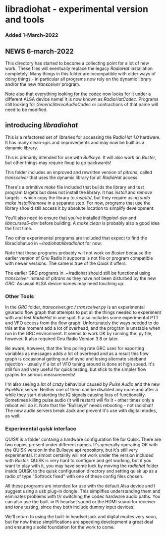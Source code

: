 # libradiohat - experimental version and tools #
### Added 1-March-2022 ###

## NEWS 6-march-2022 ##

This directory has started to become a collecting point for a lot of new work. These files will eventually replace the legacy *RadioHat* installation completely. Many things in this folder are incompatible with older ways of doing things - in particular all programs now rely on the dynamic library and/or the new *transceiver* program.

Note also that everything looking for the codec now looks for it under a different ALSA device name! It is now known as *RadioHatCodec*. Programs still looking for *GenericStereoAudioCodec* or contractions of that name will need to be modified.


## introducing *libradiohat* ##

This is a refactored set of libraries for accessing the *RadioHat 1.0* hardware. It has many clean-ups and improvements and may now be built as a dynamic library.

This is primarily intended for use with *Bullseye*. It will also work on *Buster*, but other things may require fixup to go backwards!

This folder includes an improved and rewritten version of *pitrans*, called *transceiver* that uses the dynamic library for all *RadioHat* access.

There's  a primitive *make* file included that builds the library and test program targets but does not install the library. It has *install* and *remove* targets - which copy the library to */usr/lib/*, but they require using *sudo make install/remove* in a separate step.  For now, programs that use the library should still access it by absolute location to simplify development.

You'll also need to ensure that you've installed *libgpiod-dev* and *libncurses5-dev* before building. A *make clean* is probably also a good idea the first time.

Two other experimental programs are included that expect to find the libradiohat.so in *~/radiohat/libradiohat* for now.

Note that these programs probably will not work on *Buster* because the earlier version of Gnu Radio it supports is not file or program compatible with newer versions. The same is true of the *Quisk* it offers.

The earlier GRC programs in .~/radiohat should still be functional using *transceiver* instead of *pitrans* as they have not been disturbed by the new *GRC*. As usual ALSA device names may need touching up.

### Other Tools ###

In the *GRC* folder, *transceiver.grc / transceiver.py* is an experimental gnuradio flow graph that attempts to put all the things needed to experiment with and test *RadioHat* in one spot. It also includes some experimental PTT and VFO access from the flow graph. Unfortunately the ways needed to do this at the moment add a lot of overhead, and the program is unstable when run in the GRC environment. It seems to work OK by running the .py file, however. It also required Gnu Radio Version 3.8 or later.

Be aware, however, that the 1ms polling rate GRC uses for exporting variables as messages adds a lot of overhead and as a result this flow graph is occasional getting out of sync and losing alternate sideband rejection - usually if a lot of VFO tuning around is done at high speed. It's still fun and very useful for quick testing, but stick to the simpler flow graphs for serious measurements!

I'm also seeing a lot of crazy behaviour caused by *Pulse Audio* and the new *PipeWire* server. Neither one of them can be disabled any more and after a while they start distorting the IQ signals causing loss of functionality. Sometimes killing pulse audio (it will restart) will fix it - other times only a reboot will do it. Note that the "Bullseye" needs rebooting - not radiohat!  The new audio servers break Jack and prevent it's use with digital modes, as well.

### Experimental *quisk* interface ###

*QUISK* is a folder containg a hardware configuration file for Quisk. There are two copies present under different names. It's generally operating OK with the QUISK version in the Bullseye apt repository, but it's still very experimental. It almost certainly will not work under the version included with *Buster*. QUISK is very hard to configure and get working, but if you want to play with it, you may have some luck by moving the *radiohat* folder inside QUISK to the quisk configuration directory and setting quisk up as a radio of type "Softrock fixed" with one of these config files chosen.

All these programs are intended for use with the default Alsa device and I suggest using a usb plug-in dongle. This simplifies understanding them and eliminates problems with t/r switching the codec hardware audio paths. You can also use the built-in Pi headset sound or the HDMI sound for receiver and tone testing, since they both include dummy input devices.

We'll return to using the built-in headset jack and digital modes very soon, but for now these simplifications are speeding development a great deal and ensuring a solid foundation for the work to come.



